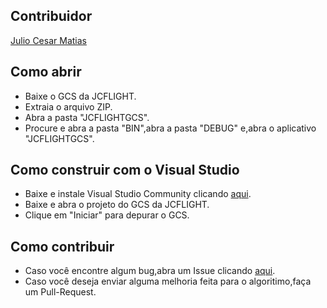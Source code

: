 ## Contribuidor

[Julio Cesar Matias](https://github.com/JulioCesarMatias)                                                          

## Como abrir

- Baixe o GCS da JCFLIGHT.
- Extraia o arquivo ZIP.
- Abra a pasta "JCFLIGHTGCS".
- Procure e abra a pasta "BIN",abra a pasta "DEBUG" e,abra o aplicativo "JCFLIGHTGCS".

## Como construir com o Visual Studio

- Baixe e instale Visual Studio Community clicando [aqui](https://visualstudio.microsoft.com/pt-br/downloads/).
- Baixe e abra o projeto do GCS da JCFLIGHT.
- Clique em "Iniciar" para depurar o GCS. 

## Como contribuir

- Caso você encontre algum bug,abra um Issue clicando [aqui](https://github.com/JCFLIGHT/JCLFIGHTGCS.git).
- Caso você deseja enviar alguma melhoria feita para o algoritimo,faça um Pull-Request.